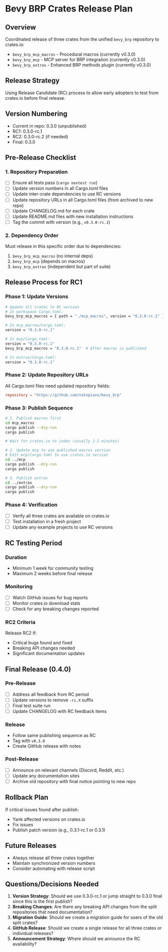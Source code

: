 # Bevy BRP Crates Release Plan

## Overview
Coordinated release of three crates from the unified `bevy_brp` repository to crates.io:
- `bevy_brp_mcp_macros` - Procedural macros (currently v0.3.0)
- `bevy_brp_mcp` - MCP server for BRP integration (currently v0.3.0)
- `bevy_brp_extras` - Enhanced BRP methods plugin (currently v0.3.0)

## Release Strategy
Using Release Candidate (RC) process to allow early adopters to test from crates.io before final release.

## Version Numbering
- Current in repo: 0.3.0 (unpublished)
- RC1: 0.3.0-rc.1
- RC2: 0.3.0-rc.2 (if needed)
- Final: 0.3.0

## Pre-Release Checklist

### 1. Repository Preparation
- [ ] Ensure all tests pass (`cargo nextest run`)
- [ ] Update version numbers in all Cargo.toml files
- [ ] Update inter-crate dependencies to use RC versions
- [ ] Update repository URLs in all Cargo.toml files (from archived to new repo)
- [ ] Update CHANGELOG.md for each crate
- [ ] Update README.md files with new installation instructions
- [ ] Tag the commit with version (e.g., `v0.3.0-rc.1`)

### 2. Dependency Order
Must release in this specific order due to dependencies:
1. `bevy_brp_mcp_macros` (no internal deps)
2. `bevy_brp_mcp` (depends on macros)
3. `bevy_brp_extras` (independent but part of suite)

## Release Process for RC1

### Phase 1: Update Versions
```bash
# Update all crates to RC version
# In workspace Cargo.toml:
bevy_brp_mcp_macros = { path = "./mcp_macros", version = "0.3.0-rc.1" }

# In mcp_macros/Cargo.toml:
version = "0.3.0-rc.1"

# In mcp/Cargo.toml:
version = "0.3.0-rc.1"
bevy_brp_mcp_macros = "0.3.0-rc.1"  # After macros is published

# In extras/Cargo.toml:
version = "0.3.0-rc.1"
```

### Phase 2: Update Repository URLs
All Cargo.toml files need updated repository fields:
```toml
repository = "https://github.com/natepiano/bevy_brp"
```

### Phase 3: Publish Sequence
```bash
# 1. Publish macros first
cd mcp_macros
cargo publish --dry-run
cargo publish

# Wait for crates.io to index (usually 1-2 minutes)

# 2. Update mcp to use published macros version
# Edit mcp/Cargo.toml to use crates.io version
cd ../mcp
cargo publish --dry-run
cargo publish

# 3. Publish extras
cd ../extras
cargo publish --dry-run
cargo publish
```

### Phase 4: Verification
- [ ] Verify all three crates are available on crates.io
- [ ] Test installation in a fresh project
- [ ] Update any example projects to use RC versions

## RC Testing Period

### Duration
- Minimum 1 week for community testing
- Maximum 2 weeks before final release

### Monitoring
- [ ] Watch GitHub issues for bug reports
- [ ] Monitor crates.io download stats
- [ ] Check for any breaking changes reported

### RC2 Criteria
Release RC2 if:
- Critical bugs found and fixed
- Breaking API changes needed
- Significant documentation updates

## Final Release (0.4.0)

### Pre-Release
- [ ] Address all feedback from RC period
- [ ] Update versions to remove `-rc.X` suffix
- [ ] Final test suite run
- [ ] Update CHANGELOG with RC feedback items

### Release
- Follow same publishing sequence as RC
- Tag with `v0.3.0`
- Create GitHub release with notes

### Post-Release
- [ ] Announce on relevant channels (Discord, Reddit, etc.)
- [ ] Update any documentation sites
- [ ] Archive old repository with final notice pointing to new repo

## Rollback Plan
If critical issues found after publish:
- Yank affected versions on crates.io
- Fix issues
- Publish patch version (e.g., 0.3.1-rc.1 or 0.3.1)

## Future Releases
- Always release all three crates together
- Maintain synchronized version numbers
- Consider automating with release script

## Questions/Decisions Needed

1. **Version Strategy**: Should we use 0.3.0-rc.1 or jump straight to 0.3.0 final since this is the first publish?
2. **Breaking Changes**: Are there any breaking API changes from the split repositories that need documentation?
3. **Migration Guide**: Should we create a migration guide for users of the old split crates?
4. **GitHub Release**: Should we create a single release for all three crates or individual releases?
5. **Announcement Strategy**: Where should we announce the RC availability?
